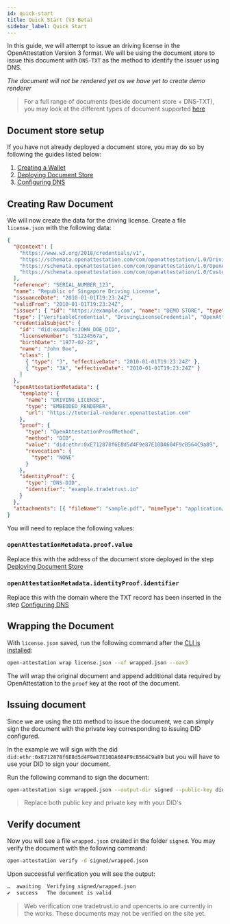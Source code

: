 ```yaml
---
id: quick-start
title: Quick Start (V3 Beta)
sidebar_label: Quick Start
---
```


In this guide, we will attempt to issue an driving license in the OpenAttestation Version 3 format. We will be using the document store to issue this document with `DNS-TXT` as the method to identify the issuer using DNS.

_The document will not be rendered yet as we have yet to create demo renderer_

> For a full range of documents (beside document store + DNS-TXT), you may look at the different types of document supported [here](/docs/docs-section/roadmap/v3/different-files)

## Document store setup

If you have not already deployed a document store, you may do so by following the guides listed below:

1. [Creating a Wallet](/docs/integrator-section/verifiable-document/ethereum/wallet)
1. [Deploying Document Store](/docs/integrator-section/verifiable-document/ethereum/document-store)
1. [Configuring DNS](/docs/integrator-section/verifiable-document/ethereum/dns-proof)

## Creating Raw Document

We will now create the data for the driving license. Create a file `license.json` with the following data:

```json
{
  "@context": [
    "https://www.w3.org/2018/credentials/v1",
    "https://schemata.openattestation.com/com/openattestation/1.0/DrivingLicenceCredential.json",
    "https://schemata.openattestation.com/com/openattestation/1.0/OpenAttestation.v3.json",
    "https://schemata.openattestation.com/com/openattestation/1.0/CustomContext.json"
  ],
  "reference": "SERIAL_NUMBER_123",
  "name": "Republic of Singapore Driving License",
  "issuanceDate": "2010-01-01T19:23:24Z",
  "validFrom": "2010-01-01T19:23:24Z",
  "issuer": { "id": "https://example.com", "name": "DEMO STORE", "type": "OpenAttestationIssuer" },
  "type": ["VerifiableCredential", "DrivingLicenseCredential", "OpenAttestationCredential"],
  "credentialSubject": {
    "id": "did:example:JOHN_DOE_DID",
    "licenseNumber": "S1234567a",
    "birthDate": "1977-02-22",
    "name": "John Doe",
    "class": [
      { "type": "3", "effectiveDate": "2010-01-01T19:23:24Z" },
      { "type": "3A", "effectiveDate": "2010-01-01T19:23:24Z" }
    ]
  },
  "openAttestationMetadata": {
    "template": {
      "name": "DRIVING_LICENSE",
      "type": "EMBEDDED_RENDERER",
      "url": "https://tutorial-renderer.openattestation.com"
    },
    "proof": {
      "type": "OpenAttestationProofMethod",
      "method": "DID",
      "value": "did:ethr:0xE712878f6E8d5d4F9e87E10DA604F9cB564C9a89",
      "revocation": {
        "type": "NONE"
      }
    },
    "identityProof": {
      "type": "DNS-DID",
      "identifier": "example.tradetrust.io"
    }
  },
  "attachments": [{ "fileName": "sample.pdf", "mimeType": "application/pdf", "data": "BASE64_ENCODED_FILE" }]
}
```

You will need to replace the following values:

### `openAttestationMetadata.proof.value`

Replace this with the address of the document store deployed in the step [Deploying Document Store](/docs/integrator-section/verifiable-document/ethereum/document-store)

### `openAttestationMetadata.identityProof.identifier`

Replace this with the domain where the TXT record has been inserted in the step [Configuring DNS](/docs/integrator-section/verifiable-document/ethereum/dns-proof)

## Wrapping the Document

With `license.json` saved, run the following command after the [CLI is installed](/docs/developer-section/libraries/remote-files/open-attestation-cli):

```sh
open-attestation wrap license.json --of wrapped.json --oav3
```

The will wrap the original document and append additional data required by OpenAttestation to the `proof` key at the root of the document.

## Issuing document

Since we are using the `DID` method to issue the document, we can simply sign the document with the private key corresponding to issuing DID configured.

In the example we will sign with the did `did:ethr:0xE712878f6E8d5d4F9e87E10DA604F9cB564C9a89` but you will have to use your DID to sign your document.

Run the following command to sign the document:

```sh
open-attestation sign wrapped.json --output-dir signed --public-key did:ethr:0xE712878f6E8d5d4F9e87E10DA604F9cB564C9a89#controller --key 0x0000000000000000000000000000000000000000000000000000000000000000000
```

> Replace both public key and private key with your DID's

## Verify document

Now you will see a file `wrapped.json` created in the folder `signed`. You may verify the document with the following command:

```sh
open-attestation verify -d signed/wrapped.json
```

Upon successful verification you will see the output:

```txt
…  awaiting  Verifying signed/wrapped.json
✔  success   The document is valid
```

> Web verification one tradetrust.io and opencerts.io are currently in the works. These documents may not be verified on the site yet.
